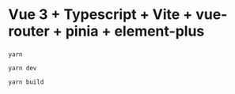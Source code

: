 # Vue 3 + Typescript + Vite + vue-router + pinia + element-plus

### 
```
yarn 

yarn dev

yarn build
```

